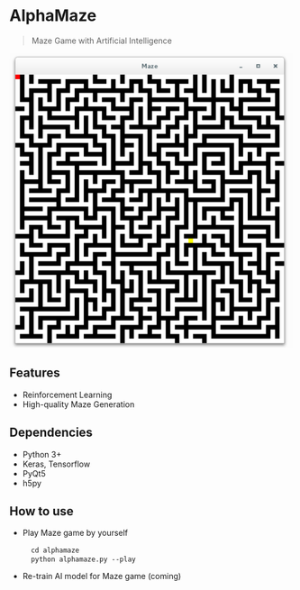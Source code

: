 # AlphaMaze
> Maze Game with Artificial Intelligence

![](./pics/maze.png)

## Features
+ Reinforcement Learning
+ High-quality Maze Generation

## Dependencies
+ Python 3+
+ Keras, Tensorflow
+ PyQt5
+ h5py

## How to use
+ Play Maze game by yourself

        cd alphamaze
        python alphamaze.py --play

+ Re-train AI model for Maze game (coming)